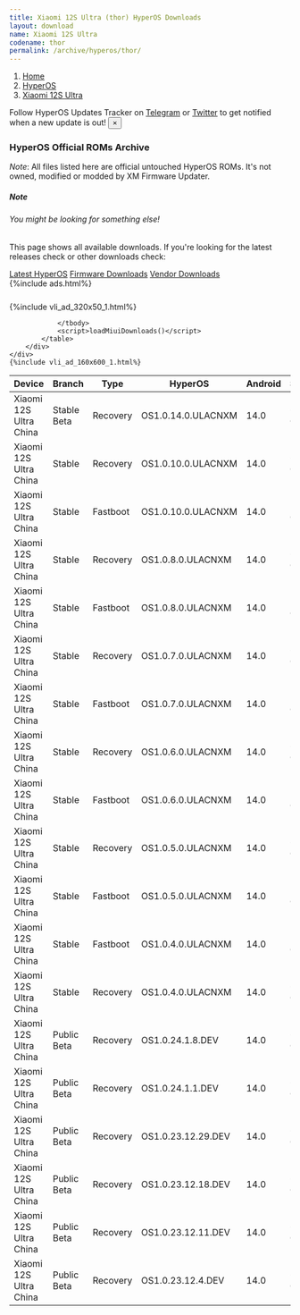 ```yaml
---
title: Xiaomi 12S Ultra (thor) HyperOS Downloads
layout: download
name: Xiaomi 12S Ultra
codename: thor
permalink: /archive/hyperos/thor/
---
```

<nav aria-label="breadcrumb">
    <ol class="breadcrumb">
        <li class="breadcrumb-item"><a href="/">Home</a></li>
        <li class="breadcrumb-item"><a href="/hyperos/">HyperOS</a></li>
        <li class="breadcrumb-item active" aria-current="page"><a href="/hyperos/thor/">Xiaomi 12S Ultra</a></li>
    </ol>
</nav>
<div class="alert alert-primary alert-dismissible fade show" role="alert">
    Follow HyperOS Updates Tracker on <a href="https://t.me/MIUIUpdatesTracker" class="alert-link">Telegram</a>
     or <a href="https://twitter.com/MiFwUpdater" class="alert-link">Twitter</a> to get notified when a new update is out!
    <button type="button" class="close" data-dismiss="alert" aria-label="Close">
        <span aria-hidden="true">&times;</span>
    </button>
</div>

### HyperOS Official ROMs Archive
*Note*: All files listed here are official untouched HyperOS ROMs. It's not owned, modified or modded by XM Firmware Updater.
<div class="card">
  <div class="card-body">
    <h5 class="card-title">Note</h5>
    <h6 class="card-subtitle mb-2 text-muted">You might be looking for something else!</h6>
    <p class="card-text">This page shows all available downloads.
     If you're looking for the latest releases check or other downloads check:</p>
    <a href="/hyperos/thor/" class="card-link">Latest HyperOS</a>
    <a href="/firmware/thor/" class="card-link">Firmware Downloads</a>
    <a href="/vendor/thor/" class="card-link">Vendor Downloads</a>
  </div>
</div>
{%include ads.html%}
<div class="row justify-content-center">
    <div class="col-10">
        <div class="table-responsive-md" style="margin-top: 25px;">
            {%include vli_ad_320x50_1.html%}
            <table id="miui" class="display dt-responsive nowrap compact table table-striped table-hover table-sm">
                <thead class="thead-dark">
                    <tr>
                        <th data-ref="device">Device</th>
                        <th data-ref="branch">Branch</th>
                        <th data-ref="type">Type</th>
                        <th data-ref="miui">HyperOS</th>
                        <th data-ref="android">Android</th>
                        <th data-ref="size">Size</th>
                        <th data-ref="size">Date</th>
                        <th data-ref="link">Link</th>
                    </tr>
                </thead>
                <tbody>
                <tr><td>Xiaomi 12S Ultra China</td><td>Stable Beta</td><td>Recovery</td><td>OS1.0.14.0.ULACNXM</td><td>14.0</td><td>6.0 GB</td><td>2024-12-04</td><td><a href="/hyperos/thor/stable beta/OS1.0.14.0.ULACNXM/">Download</a></td></tr>
<tr><td>Xiaomi 12S Ultra China</td><td>Stable</td><td>Recovery</td><td>OS1.0.10.0.ULACNXM</td><td>14.0</td><td>6.0 GB</td><td>2024-10-18</td><td><a href="/hyperos/thor/stable/OS1.0.10.0.ULACNXM/">Download</a></td></tr>
<tr><td>Xiaomi 12S Ultra China</td><td>Stable</td><td>Fastboot</td><td>OS1.0.10.0.ULACNXM</td><td>14.0</td><td>7.5 GB</td><td>2024-10-15</td><td><a href="/hyperos/thor/stable/OS1.0.10.0.ULACNXM/">Download</a></td></tr>
<tr><td>Xiaomi 12S Ultra China</td><td>Stable</td><td>Recovery</td><td>OS1.0.8.0.ULACNXM</td><td>14.0</td><td>6.0 GB</td><td>2024-09-13</td><td><a href="/hyperos/thor/stable/OS1.0.8.0.ULACNXM/">Download</a></td></tr>
<tr><td>Xiaomi 12S Ultra China</td><td>Stable</td><td>Fastboot</td><td>OS1.0.8.0.ULACNXM</td><td>14.0</td><td>7.5 GB</td><td>2024-09-04</td><td><a href="/hyperos/thor/stable/OS1.0.8.0.ULACNXM/">Download</a></td></tr>
<tr><td>Xiaomi 12S Ultra China</td><td>Stable</td><td>Recovery</td><td>OS1.0.7.0.ULACNXM</td><td>14.0</td><td>6.0 GB</td><td>2024-08-08</td><td><a href="/hyperos/thor/stable/OS1.0.7.0.ULACNXM/">Download</a></td></tr>
<tr><td>Xiaomi 12S Ultra China</td><td>Stable</td><td>Fastboot</td><td>OS1.0.7.0.ULACNXM</td><td>14.0</td><td>7.5 GB</td><td>2024-07-31</td><td><a href="/hyperos/thor/stable/OS1.0.7.0.ULACNXM/">Download</a></td></tr>
<tr><td>Xiaomi 12S Ultra China</td><td>Stable</td><td>Recovery</td><td>OS1.0.6.0.ULACNXM</td><td>14.0</td><td>6.0 GB</td><td>2024-07-30</td><td><a href="/hyperos/thor/stable/OS1.0.6.0.ULACNXM/">Download</a></td></tr>
<tr><td>Xiaomi 12S Ultra China</td><td>Stable</td><td>Fastboot</td><td>OS1.0.6.0.ULACNXM</td><td>14.0</td><td>7.5 GB</td><td>2024-07-18</td><td><a href="/hyperos/thor/stable/OS1.0.6.0.ULACNXM/">Download</a></td></tr>
<tr><td>Xiaomi 12S Ultra China</td><td>Stable</td><td>Recovery</td><td>OS1.0.5.0.ULACNXM</td><td>14.0</td><td>6.0 GB</td><td>2024-04-15</td><td><a href="/hyperos/thor/stable/OS1.0.5.0.ULACNXM/">Download</a></td></tr>
<tr><td>Xiaomi 12S Ultra China</td><td>Stable</td><td>Fastboot</td><td>OS1.0.5.0.ULACNXM</td><td>14.0</td><td>7.5 GB</td><td>2024-04-01</td><td><a href="/hyperos/thor/stable/OS1.0.5.0.ULACNXM/">Download</a></td></tr>
<tr><td>Xiaomi 12S Ultra China</td><td>Stable</td><td>Fastboot</td><td>OS1.0.4.0.ULACNXM</td><td>14.0</td><td>7.5 GB</td><td>2024-02-19</td><td><a href="/hyperos/thor/stable/OS1.0.4.0.ULACNXM/">Download</a></td></tr>
<tr><td>Xiaomi 12S Ultra China</td><td>Stable</td><td>Recovery</td><td>OS1.0.4.0.ULACNXM</td><td>14.0</td><td>6.0 GB</td><td>2024-01-25</td><td><a href="/hyperos/thor/stable/OS1.0.4.0.ULACNXM/">Download</a></td></tr>
<tr><td>Xiaomi 12S Ultra China</td><td>Public Beta</td><td>Recovery</td><td>OS1.0.24.1.8.DEV</td><td>14.0</td><td>6.0 GB</td><td>2024-01-12</td><td><a href="/hyperos/thor/public beta/OS1.0.24.1.8.DEV/">Download</a></td></tr>
<tr><td>Xiaomi 12S Ultra China</td><td>Public Beta</td><td>Recovery</td><td>OS1.0.24.1.1.DEV</td><td>14.0</td><td>6.0 GB</td><td>2024-01-05</td><td><a href="/hyperos/thor/public beta/OS1.0.24.1.1.DEV/">Download</a></td></tr>
<tr><td>Xiaomi 12S Ultra China</td><td>Public Beta</td><td>Recovery</td><td>OS1.0.23.12.29.DEV</td><td>14.0</td><td>6.0 GB</td><td>2023-12-30</td><td><a href="/hyperos/thor/public beta/OS1.0.23.12.29.DEV/">Download</a></td></tr>
<tr><td>Xiaomi 12S Ultra China</td><td>Public Beta</td><td>Recovery</td><td>OS1.0.23.12.18.DEV</td><td>14.0</td><td>6.0 GB</td><td>2023-12-22</td><td><a href="/hyperos/thor/public beta/OS1.0.23.12.18.DEV/">Download</a></td></tr>
<tr><td>Xiaomi 12S Ultra China</td><td>Public Beta</td><td>Recovery</td><td>OS1.0.23.12.11.DEV</td><td>14.0</td><td>6.0 GB</td><td>2023-12-15</td><td><a href="/hyperos/thor/public beta/OS1.0.23.12.11.DEV/">Download</a></td></tr>
<tr><td>Xiaomi 12S Ultra China</td><td>Public Beta</td><td>Recovery</td><td>OS1.0.23.12.4.DEV</td><td>14.0</td><td>6.0 GB</td><td>2023-12-08</td><td><a href="/hyperos/thor/public beta/OS1.0.23.12.4.DEV/">Download</a></td></tr>

                </tbody>
                <script>loadMiuiDownloads()</script>
            </table>
        </div>
    </div>
    {%include vli_ad_160x600_1.html%}
</div>
